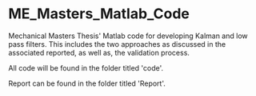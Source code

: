 # ME_Masters_Matlab_Code
<n>Mechanical Masters Thesis' Matlab code for developing Kalman and low pass filters. This includes the two approaches as discussed in the associated reported, as well as, the validation process. </n>

All code will be found in the folder titled 'code'. 

Report can be found in the folder titled 'Report'. 
